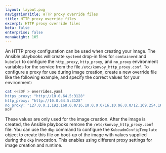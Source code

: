 ```yaml
---
layout: layout.pug
navigationTitle: HTTP proxy override files
title: HTTP proxy override files
excerpt: HTTP proxy override files
beta: false
enterprise: false
menuWeight: 105
---
```


An HTTP proxy configuration can be used when creating your image. The Ansible playbooks will create `systemd` drop-in files for `containerd` and `kubelet` to configure the `http_proxy`, `http_proxy`, and `no_proxy` environment variables for the service from the file `/etc/konvoy_http_proxy.conf`. To configure a proxy for use during image creation, create a new override file like the following example, and specify the correct values for your environment:

```sh
cat <<EOF > overrides.yaml
https_proxy: "http://10.0.64.5:3128"
http_proxy: "http://10.0.64.5:3128"
no_proxy: "127.0.0.1,192.168.0.0/16,10.0.0.0/16,10.96.0.0/12,169.254.169.254,169.254.0.0/24,localhost,kubernetes,kubernetes.default,kubernetes.default.svc,kubernetes.default.svc.cluster,kubernetes.default.svc.cluster.local,.svc,.svc.cluster,.svc.cluster.local,.svc.cluster.local.,kubecost-prometheus-server.kommander,logging-operator-logging-fluentd.kommander.svc,elb.amazonaws.com"
EOF
```

These values are only used for the image creation. After the image is created, the Ansible playbooks remove the `/etc/konvoy_http_proxy.conf` file. You can use the `dkp` command to configure the `KubeadmConfigTemplate` object to create this file on boot-up of the image with values supplied during the `dkp` invocation. This enables using different proxy settings for image creation and runtime.

